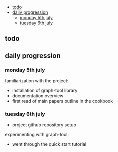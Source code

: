 - [todo](#todo)
- [daily progression](#daily-progression)
  - [monday 5th july](#monday-5th-july)
  - [tuesday 6th july](#tuesday-6th-july)


## todo

## daily progression

### monday 5th july

familiarization with the project:
- installation of graph-tool library
- documentation overview 
- first read of main papers outline in the cookbook 

### tuesday 6th july

- project github repository setup

experimenting with graph-tool:
- went through the quick start tutorial


